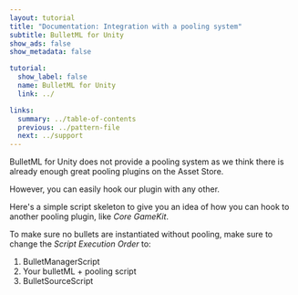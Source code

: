 ```yaml
---
layout: tutorial
title: "Documentation: Integration with a pooling system"
subtitle: BulletML for Unity
show_ads: false
show_metadata: false

tutorial:
  show_label: false
  name: BulletML for Unity
  link: ../

links:
  summary: ../table-of-contents
  previous: ../pattern-file
  next: ../support
---
```


BulletML for Unity does not provide a pooling system as we think there is already enough great pooling plugins on the Asset Store.

However, you can easily hook our plugin with any other.

Here's a simple script skeleton to give you an idea of how you can hook to another pooling plugin, like *Core GameKit*.

<script src="https://gist.github.com/Valryon/34bb71f59e694bc4e936.js"></script>

To make sure no bullets are instantiated without pooling, make sure to change the *Script Execution Order* to:

1. BulletManagerScript
2. Your bulletML + pooling script
3. BulletSourceScript

